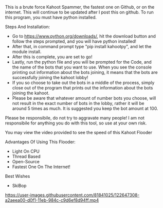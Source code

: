 This is a brute force Kahoot Spammer, the fastest one on Github, or on the internet. This will continue to be updated after I post this on github.
To run this program, you must have python installed. 

Steps And Installation:

- Go to https://www.python.org/downloads/, hit the download button and follow the steps prompted, and you will have python installed!
-  After that, in command prompt type "pip install kahootpy", and let the module install. 
-  After this is complete, you are set to go! 
-  Lastly, run the python file and you will be prompted for the Code, and the name of the bots that you want to use. When you see the console printing out information about the bots joining, it means that the bots are successfully joining the kahoot lobby!
-  If you so choose to take out the bots in a middle of the process, simply close out of the program that prints out the information about the bots joining the kahoot.
-  Please be aware that whatever amount of number bots you choose, will not result in the exact number of bots in the lobby, rather it will be around 5 times as much. It is suggested you keep the bot amount at 100.


Please be responsibile, do not try to aggravate many people!
I am not responsibile for anything you do with this tool, so use at your own risk.

You may view the video provided to see the speed of this Kahoot Flooder

Advantages Of Using This Flooder:
- Light On CPU
- Thread Based
- Open-Source
- Fastest One On The Internet!

Best Wishes
  - SkiBop


https://user-images.githubusercontent.com/81841025/122647308-a2aeea00-d0f1-11eb-984c-c9d6ef8d94ff.mp4
